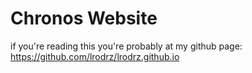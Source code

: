 # Chronos Website 

if you're reading this you're probably at my github page:
https://github.com/lrodrz/lrodrz.github.io

